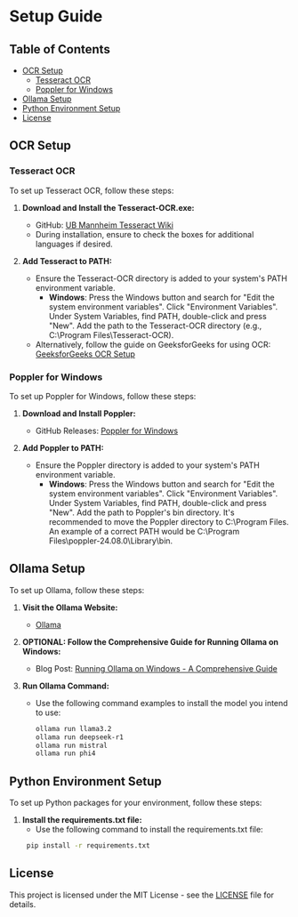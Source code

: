 # Setup Guide

## Table of Contents
- [OCR Setup](#ocr-setup)
  - [Tesseract OCR](#tesseract-ocr)
  - [Poppler for Windows](#poppler-for-windows)
- [Ollama Setup](#ollama-setup)
- [Python Environment Setup](#python-environment-setup)
- [License](#license)

## OCR Setup

### Tesseract OCR
To set up Tesseract OCR, follow these steps:

1. **Download and Install the Tesseract-OCR.exe:**
   - GitHub: [UB Mannheim Tesseract Wiki](https://github.com/UB-Mannheim/tesseract/wiki)
   - During installation, ensure to check the boxes for additional languages if desired.

2. **Add Tesseract to PATH:**
   - Ensure the Tesseract-OCR directory is added to your system's PATH environment variable.
     - **Windows**: Press the Windows button and search for "Edit the system environment variables". Click "Environment Variables". Under System Variables, find PATH, double-click and press "New". Add the path to the Tesseract-OCR directory (e.g., C:\Program Files\Tesseract-OCR).
   - Alternatively, follow the guide on GeeksforGeeks for using OCR: [GeeksforGeeks OCR Setup](https://www.geeksforgeeks.org/python-reading-contents-of-pdf-using-ocr-optical-character-recognition/)

### Poppler for Windows
To set up Poppler for Windows, follow these steps:

1. **Download and Install Poppler:**
   - GitHub Releases: [Poppler for Windows](https://github.com/oschwartz10612/poppler-windows/releases)

2. **Add Poppler to PATH:**
   - Ensure the Poppler directory is added to your system's PATH environment variable.
     - **Windows**: Press the Windows button and search for "Edit the system environment variables". Click "Environment Variables". Under System Variables, find PATH, double-click and press "New". Add the path to Poppler's bin directory. It's recommended to move the Poppler directory to C:\Program Files. An example of a correct PATH would be C:\Program Files\poppler-24.08.0\Library\bin.

## Ollama Setup

To set up Ollama, follow these steps:

1. **Visit the Ollama Website:**
   - [Ollama](https://ollama.com/)

2. **OPTIONAL: Follow the Comprehensive Guide for Running Ollama on Windows:**
   - Blog Post: [Running Ollama on Windows - A Comprehensive Guide](https://collabnix.com/running-ollama-on-windows-a-comprehensive-guide/)

3. **Run Ollama Command:**
   - Use the following command examples to install the model you intend to use:
     ```bash
     ollama run llama3.2
     ollama run deepseek-r1
     ollama run mistral
     ollama run phi4
     ```

## Python Environment Setup

To set up Python packages for your environment, follow these steps:

1. **Install the requirements.txt file:**
    - Use the following command to install the requirements.txt file:
    ```bash
     pip install -r requirements.txt
     ```

## License

This project is licensed under the MIT License - see the [LICENSE](LICENSE) file for details.
